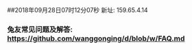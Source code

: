 ##2018年09月28日07时12分07秒 新址: 159.65.4.14
### 兔友常见问题及解答: https://github.com/wanggonging/d/blob/w/FAQ.md
